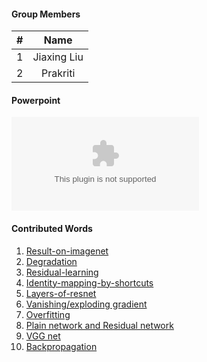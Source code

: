 #### Group Members

| #        | Name                 |
|:--------:|:--------------------:|
|   1      |    Jiaxing Liu          |
|   2      |    Prakriti         |

#### Powerpoint

![My Powerpoint Presentation(click on View Raw to download it)](https://github.com/jiajiabodouluo/Leetcode/blob/master/image/ResNet%20.pptx)

#### Contributed Words

1. [Result-on-imagenet](https://github.com/rugbyprof/5443-Data-Mining/wiki/Microsoft-ResNet#result-on-imagenet)
2. [Degradation](https://github.com/rugbyprof/5443-Data-Mining/wiki/Microsoft-ResNet#1degradation) 
3. [Residual-learning](https://github.com/rugbyprof/5443-Data-Mining/wiki/Microsoft-ResNet#2residual-learning) 
4. [Identity-mapping-by-shortcuts](https://github.com/rugbyprof/5443-Data-Mining/wiki/Microsoft-ResNet#3identity-mapping-by-shortcuts) 
5. [Layers-of-resnet](https://github.com/rugbyprof/5443-Data-Mining/wiki/Microsoft-ResNet#4layers-of-resnet) 
6. [Vanishing/exploding gradient](https://github.com/rugbyprof/5443-Data-Mining/wiki/Vanishing---exploding-gradient)
7. [Overfitting](https://github.com/rugbyprof/5443-Data-Mining/wiki/Overfitting)
8. [Plain network and Residual network](https://github.com/rugbyprof/5443-Data-Mining/wiki/Plain-network-and-Residual-network)
9. [VGG net](https://github.com/rugbyprof/5443-Data-Mining/wiki/VGG-net)
10. [Backpropagation](https://github.com/rugbyprof/5443-Data-Mining/wiki/Backpropagation)
